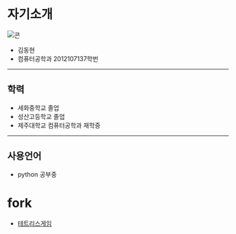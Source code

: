 # 자기소개
![콘](http://file3.instiz.net/data/file3/2018/03/03/8/9/1/891c2833ddd055f44d3ff13d708e040a.gif)
* 김동현
* 컴퓨터공학과 2012107137학번

***
## 학력
* 세화중학교 졸업
* 성산고등학교 졸업
* 제주대학교 컴퓨터공학과 재학중
***
## 사용언어
* python 공부중
# fork
* [테트리스게임](https://github.com/xddongx/python-tetris.git)

